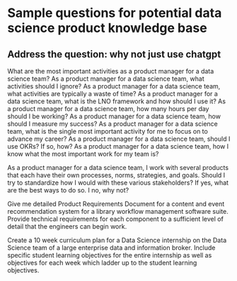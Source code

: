 # Sample questions for potential data science product knowledge base
## Address the question: why not just use chatgpt

What are the most important activities as a product manager for a data science team?
As a product manager for a data science team, what activities should I ignore?
As a product manager for a data science team, what activities are typically a waste of time?
As a product manager for a data science team, what is the LNO framework and how should I use it?
As a product manager for a data science team, how many hours per day should I be working?
As a product manager for a data science team, how should I measure my success?
As a product manager for a data science team, what is the single most important activity for me to focus on to advance my career?
As a product manager for a data science team, should I use OKRs? If so, how?
As a product manager for a data science team, how I know what the most important work for my team is?

As a product manager for a data science team, I work with several products that each have their own processes, norms, strategies, and goals. Should I try to standardize how I would with these various stakeholders? If yes, what are the best ways to do so. I no, why not?

Give me detailed Product Requirements Document for  a content and event recommendation system for a library workflow management software suite. Provide technical requirements for each component to a sufficient level of detail that the engineers can begin work.

Create a 10 week curriculum plan for a Data Science internship on the Data Science team of a large enterprise data and information broker. Include specific student learning objectives for the entire internship as well as objectives for each week which ladder up to the student learning objectives.